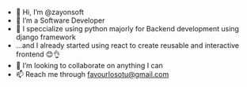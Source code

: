 - 👋 Hi, I’m @zayonsoft
- 👀 I’m a Software Developer
- 🌱 I speccialize using python majorly for Backend development using django framework
- ...and I already started using react to create reusable and interactive frontend 😊👌
- 💞️ I’m looking to collaborate on anything I can
- 📫 Reach me through favourlosotu@gmail.com

<!---
zionsoft01/zionsoft01 is a ✨ special ✨ repository because its `README.md` (this file) appears on your GitHub profile.
You can click the Preview link to take a look at your changes.
--->
